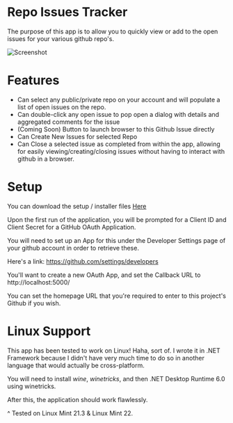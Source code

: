 # Repo Issues Tracker
 The purpose of this app is to allow you to quickly view or add to the open issues for your various github repo's. 
 
 ![Screenshot](https://i.imgur.com/0cDeLPr.png)
 
 # Features
 * Can select any public/private repo on your account and will populate a list of open issues on the repo.
 * Can double-click any open issue to pop open a dialog with details and aggregated comments for the issue
 * (Coming Soon) Button to launch browser to this Github Issue directly
 * Can Create New Issues for selected Repo
 * Can Close a selected issue as completed from within the app, allowing for easily viewing/creating/closing issues without having to interact with github in a browser.
 
 # Setup
 
 You can download the setup / installer files [Here](Releases/)
 
 Upon the first run of the application, you will be prompted for a Client ID and Client Secret for a GitHub OAuth Application. 
 
 You will need to set up an App for this under the Developer Settings page of your github account in order to retrieve these. 
 
 Here's a link: https://github.com/settings/developers
 
 You'll want to create a new OAuth App, and set the Callback URL to http://localhost:5000/ 
 
 You can set the homepage URL that you're required to enter to this project's Github if you wish.

# Linux Support

This app has been tested to work on Linux! Haha, sort of. I wrote it in .NET Framework because I didn't have very much time to do so in another language that would actually be cross-platform.

You will need to install *wine*, *winetricks*, and then .NET Desktop Runtime 6.0 using winetricks. 

After this, the application should work flawlessly.

^ Tested on Linux Mint 21.3 & Linux Mint 22.